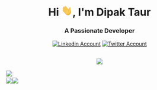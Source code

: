 <h1 align="center">Hi <img src="https://raw.githubusercontent.com/ABSphreak/ABSphreak/master/gifs/Hi.gif" width="30px">, I'm Dipak Taur</h1>
<h3 align="center">A Passionate Developer </h3>

<div align=center>
  <a href="https://https://www.linkedin.com/in/dipak-taur-84302013b/"><img src="https://cdn.worldvectorlogo.com/logos/linkedin-icon-2.svg" title="Linkedin" alt="Linkedin Account" width="30"/></a>
  <a href="https://twitter.com/dipak_taur"><img src="https://cdn.worldvectorlogo.com/logos/twitter-6.svg" title="Twitter" alt="Twitter Account" width="40"/></a>
  <br><br>
 <p><a href="#">
    <img src="https://komarev.com/ghpvc/?username=dipaktaur93">
</a></p>
</div>

 <img width=800 src="https://github-profile-trophy.vercel.app/?username=dipaktaur93&column=8&theme=gruvbox&no-frame=true"/>
</a>




<div>
  <img height="170" align="left" src="https://github-readme-stats.vercel.app/api?username=dipaktaur93&count_private=true&include_all_commits=true" />
  <img src="https://github-readme-stats.vercel.app/api/top-langs/?username=dipaktaur93&layout=compact" />
</div>
